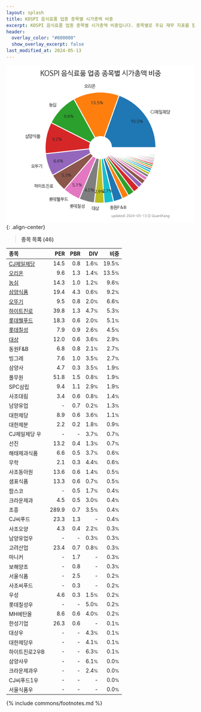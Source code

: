 ```yaml
---
layout: splash
title: KOSPI 음식료품 업종 종목별 시가총액 비중
excerpt: KOSPI 음식료품 업종 종목별 시가총액 비중입니다. 종목별로 주요 재무 지표를 함께 표시합니다.
header:
  overlay_color: "#800000"
  show_overlay_excerpt: false
last_modified_at: 2024-05-13
---
```



![KOSPI 음식료품 업종 종목별 시가총액 비중](/stats/sector/images/kospi_업종_음식료품_종목.png){: .align-center}


> **종목 목록 (46)**<a id="list"></a>

| **종목** | **PER** | **PBR** | **DIV** | **비중** |
| :------- | ------: | ------: | ------: | -------: |
| [CJ제일제당](/097950/) | 14.5 | 0.8 | 1.6<small>%</small> | 19.5<small>%</small> |
| [오리온](/271560/) | 9.6 | 1.3 | 1.4<small>%</small> | 13.5<small>%</small> |
| [농심](/004370/) | 14.3 | 1.0 | 1.2<small>%</small> | 9.6<small>%</small> |
| [삼양식품](/003230/) | 19.4 | 4.3 | 0.6<small>%</small> | 9.2<small>%</small> |
| [오뚜기](/007310/) | 9.5 | 0.8 | 2.0<small>%</small> | 6.6<small>%</small> |
| [하이트진로](/000080/) | 39.8 | 1.3 | 4.7<small>%</small> | 5.3<small>%</small> |
| [롯데웰푸드](/280360/) | 18.3 | 0.6 | 2.0<small>%</small> | 5.1<small>%</small> |
| [롯데칠성](/005300/) | 7.9 | 0.9 | 2.6<small>%</small> | 4.5<small>%</small> |
| [대상](/001680/) | 12.0 | 0.6 | 3.6<small>%</small> | 2.9<small>%</small> |
| 동원F&B | 6.8 | 0.8 | 2.1<small>%</small> | 2.7<small>%</small> |
| 빙그레 | 7.6 | 1.0 | 3.5<small>%</small> | 2.7<small>%</small> |
| 삼양사 | 4.7 | 0.3 | 3.5<small>%</small> | 1.9<small>%</small> |
| 풀무원 | 51.8 | 1.5 | 0.8<small>%</small> | 1.9<small>%</small> |
| SPC삼립 | 9.4 | 1.1 | 2.9<small>%</small> | 1.9<small>%</small> |
| 사조대림 | 3.4 | 0.6 | 0.8<small>%</small> | 1.4<small>%</small> |
| 남양유업 | - | 0.7 | 0.2<small>%</small> | 1.3<small>%</small> |
| 대한제당 | 8.9 | 0.6 | 3.6<small>%</small> | 1.1<small>%</small> |
| 대한제분 | 2.2 | 0.2 | 1.8<small>%</small> | 0.9<small>%</small> |
| CJ제일제당 우 | - | - | 3.7<small>%</small> | 0.7<small>%</small> |
| 선진 | 13.2 | 0.4 | 1.3<small>%</small> | 0.7<small>%</small> |
| 해태제과식품 | 6.6 | 0.5 | 3.7<small>%</small> | 0.6<small>%</small> |
| 무학 | 2.1 | 0.3 | 4.4<small>%</small> | 0.6<small>%</small> |
| 사조동아원 | 13.6 | 0.6 | 1.4<small>%</small> | 0.5<small>%</small> |
| 샘표식품 | 13.3 | 0.6 | 0.7<small>%</small> | 0.5<small>%</small> |
| 팜스코 | - | 0.5 | 1.7<small>%</small> | 0.4<small>%</small> |
| 크라운제과 | 4.5 | 0.5 | 3.0<small>%</small> | 0.4<small>%</small> |
| 조흥 | 289.9 | 0.7 | 3.5<small>%</small> | 0.4<small>%</small> |
| CJ씨푸드 | 23.3 | 1.3 | - | 0.4<small>%</small> |
| 사조오양 | 4.3 | 0.4 | 2.2<small>%</small> | 0.3<small>%</small> |
| 남양유업우 | - | - | 0.3<small>%</small> | 0.3<small>%</small> |
| 고려산업 | 23.4 | 0.7 | 0.8<small>%</small> | 0.3<small>%</small> |
| 마니커 | - | 1.7 | - | 0.3<small>%</small> |
| 보해양조 | - | 0.8 | - | 0.3<small>%</small> |
| 서울식품 | - | 2.5 | - | 0.2<small>%</small> |
| 사조씨푸드 | - | 0.3 | - | 0.2<small>%</small> |
| 우성 | 4.6 | 0.3 | 1.5<small>%</small> | 0.2<small>%</small> |
| 롯데칠성우 | - | - | 5.0<small>%</small> | 0.2<small>%</small> |
| MH에탄올 | 8.6 | 0.6 | 4.0<small>%</small> | 0.2<small>%</small> |
| 한성기업 | 26.3 | 0.6 | - | 0.1<small>%</small> |
| 대상우 | - | - | 4.3<small>%</small> | 0.1<small>%</small> |
| 대한제당우 | - | - | 4.1<small>%</small> | 0.1<small>%</small> |
| 하이트진로2우B | - | - | 6.3<small>%</small> | 0.1<small>%</small> |
| 삼양사우 | - | - | 6.1<small>%</small> | 0.0<small>%</small> |
| 크라운제과우 | - | - | 2.4<small>%</small> | 0.0<small>%</small> |
| CJ씨푸드1우 | - | - | - | 0.0<small>%</small> |
| 서울식품우 | - | - | - | 0.0<small>%</small> |

{% include commons/footnotes.md %}